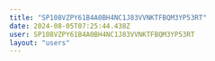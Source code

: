 ```yaml
---
title: "SP108VZPY61B4A0BH4NC1J83VVNKTFBQM3YP53RT"
date: 2024-08-05T07:25:44.438Z
user: SP108VZPY61B4A0BH4NC1J83VVNKTFBQM3YP53RT
layout: "users"
---
```

    